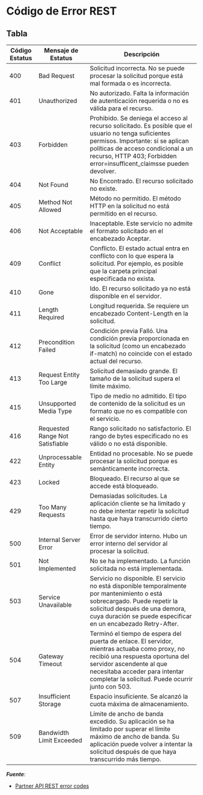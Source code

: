 # Código de Error REST
## Tabla
| Código Estatus | Mensaje de Estatus              | Descripción                                                                                                                                                                                                                                             |
| -------------- | ------------------------------- | ------------------------------------------------------------------------------------------------------------------------------------------------------------------------------------------------------------------------------------------------------- |
| 400            | Bad Request                     | Solicitud incorrecta. No se puede procesar la solicitud porque está mal formada o es incorrecta.                                                                                                                                                        |
| 401            | Unauthorized                    | No autorizado. Falta la información de autenticación requerida o no es válida para el recurso.                                                                                                                                                          |
| 403            | Forbidden                       | Prohibido. Se deniega el acceso al recurso solicitado. Es posible que el usuario no tenga suficientes permisos. Importante: si se aplican políticas de acceso condicional a un recurso, HTTP 403; Forbidden error=insufficent_claimsse pueden devolver. |
| 404            | Not Found                       | No Encontrado. El recurso solicitado no existe.                                                                                                                                                                                                         |
| 405            | Method Not Allowed              | Método no permitido. El método HTTP en la solicitud no está permitido en el recurso.                                                                                                                                                                    |
| 406            | Not Acceptable                  | Inaceptable. Este servicio no admite el formato solicitado en el encabezado Aceptar.                                                                                                                                                                    |
| 409            | Conflict                        | Conflicto. El estado actual entra en conflicto con lo que espera la solicitud. Por ejemplo, es posible que la carpeta principal especificada no exista.                                                                                                 |
| 410            | Gone                            | Ido. El recurso solicitado ya no está disponible en el servidor.                                                                                                                                                                                        |
| 411            | Length Required                 | Longitud requerida. Se requiere un encabezado Content-Length en la solicitud.                                                                                                                                                                           |
| 412            | Precondition Failed             | Condición previa Falló. Una condición previa proporcionada en la solicitud (como un encabezado if-match) no coincide con el estado actual del recurso.                                                                                                  |
| 413            | Request Entity Too Large        | Solicitud demasiado grande. El tamaño de la solicitud supera el límite máximo.                                                                                                                                                                          |
| 415            | Unsupported Media Type          | Tipo de medio no admitido. El tipo de contenido de la solicitud es un formato que no es compatible con el servicio.                                                                                                                                     |
| 416            | Requested Range Not Satisfiable | Rango solicitado no satisfactorio. El rango de bytes especificado no es válido o no está disponible.                                                                                                                                                    |
| 422            | Unprocessable Entity            | Entidad no procesable. No se puede procesar la solicitud porque es semánticamente incorrecta.                                                                                                                                                           |
| 423            | Locked                          | Bloqueado. El recurso al que se accede está bloqueado.                                                                                                                                                                                                  |
| 429            | Too Many Requests               | Demasiadas solicitudes. La aplicación cliente se ha limitado y no debe intentar repetir la solicitud hasta que haya transcurrido cierto tiempo.                                                                                                         |
| 500            | Internal Server Error           | Error de servidor interno. Hubo un error interno del servidor al procesar la solicitud.                                                                                                                                                                 |
| 501            | Not Implemented                 | No se ha implementado. La función solicitada no está implementada.                                                                                                                                                                                      |
| 503            | Service Unavailable             | Servicio no disponible. El servicio no está disponible temporalmente por mantenimiento o está sobrecargado. Puede repetir la solicitud después de una demora, cuya duración se puede especificar en un encabezado Retry-After.                          |
| 504            | Gateway Timeout                 | Terminó el tiempo de espera del puerta de enlace. El servidor, mientras actuaba como proxy, no recibió una respuesta oportuna del servidor ascendente al que necesitaba acceder para intentar completar la solicitud. Puede ocurrir junto con 503.      |
| 507            | Insufficient Storage            | Espacio insuficiente. Se alcanzó la cuota máxima de almacenamiento.                                                                                                                                                                                     |
| 509            | Bandwidth Limit Exceeded        | Límite de ancho de banda excedido. Su aplicación se ha limitado por superar el límite máximo de ancho de banda. Su aplicación puede volver a intentar la solicitud después de que haya transcurrido más tiempo.                                         |

***Fuente***:

- [Partner API REST error codes](https://docs.microsoft.com/en-us/partner/develop/error-codes)
